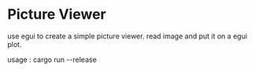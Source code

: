 # Picture Viewer

use egui to create a simple picture viewer. read image and put it on a egui plot.

usage : cargo run --release <path>